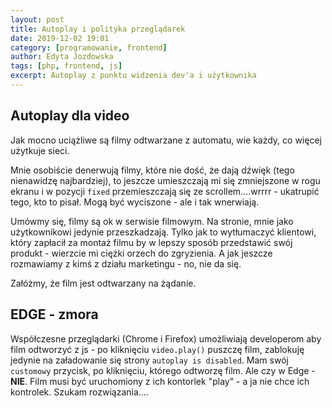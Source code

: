 ```yaml
---
layout: post
title: Autoplay i polityka przeglądarek
date: 2019-12-02 19:01
category: [programowanie, frontend]
author: Edyta Jozdowska
tags: [php, frontend, js]
excerpt: Autoplay z punktu widzenia dev'a i użytkownika
---
```


## Autoplay dla video
Jak mocno uciążliwe są filmy odtwarzane z automatu, wie każdy, co więcej użytkuje sieci. 

Mnie osobiście denerwują filmy, które nie dość, że dają dźwięk (tego nienawidzę najbardziej), to jeszcze umieszczają mi się zmniejszone w rogu ekranu i w pozycji `fixed` przemieszczają się ze scrollem....wrrrr - ukatrupić tego, kto to pisał. Mogą być wyciszone - ale i tak wnerwiają.   


Umówmy się, filmy są ok w serwisie filmowym. Na stronie, mnie jako użytkownikowi jedynie przeszkadzają. Tylko jak to wytłumaczyć klientowi, który zapłacił za montaż filmu by w lepszy sposób przedstawić swój produkt - wierzcie mi ciężki orzech do zgryzienia. A jak jeszcze rozmawiamy z kimś z działu marketingu - no, nie da się. 

Załóżmy, że film jest odtwarzany na żądanie.

## EDGE - zmora
Współczesne przeglądarki (Chrome i Firefox) umożliwiają developerom aby film odtworzyć z js - po kliknięciu `video.play()` puszczę film, zablokuję jedynie na załadowanie się strony `autoplay is disabled`. Mam swój `customowy` przycisk, po kliknięciu, którego odtworzę film. Ale czy w Edge - **NIE**. Film musi być uruchomiony z ich kontorlek "play" - a ja nie chce ich kontrolek. Szukam rozwiązania....
